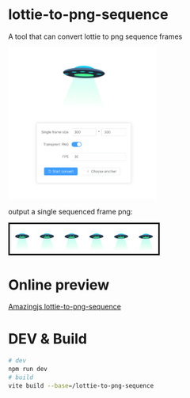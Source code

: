 # lottie-to-png-sequence
A tool that can convert lottie to png sequence frames

<img src="./screenshot.png" style="width: 300px">

output a single sequenced frame png:

<img src="./ufo.png" style="width: 300px; border: 3px solid">


# Online preview
[Amazingjs lottie-to-png-sequence](https://amazingjs.cn/lottie-to-png-sequence/)



# DEV & Build
```bash
# dev
npm run dev
# build
vite build --base=/lottie-to-png-sequence
```